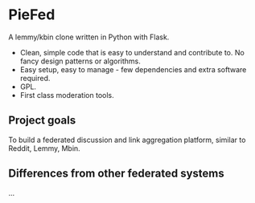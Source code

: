 # PieFed

A lemmy/kbin clone written in Python with Flask.

 - Clean, simple code that is easy to understand and contribute to. No fancy design patterns or algorithms.
 - Easy setup, easy to manage - few dependencies and extra software required.
 - GPL.
 - First class moderation tools.

## Project goals

To build a federated discussion and link aggregation platform, similar to Reddit, Lemmy, Mbin.


## Differences from other federated systems

...

